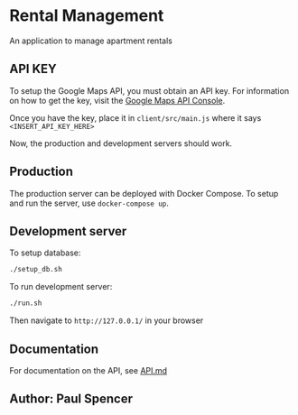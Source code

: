 # Rental Management

An application to manage apartment rentals

## API KEY

To setup the Google Maps API, you must obtain an API key. For information on how to get the key, visit the [Google Maps API Console](https://developers.google.com/maps/documentation/javascript/get-api-key).

Once you have the key, place it in `client/src/main.js` where it says `<INSERT_API_KEY_HERE>`

Now, the production and development servers should work.

## Production

The production server can be deployed with Docker Compose. To setup and run the server, use `docker-compose up`.

## Development server

To setup database:

```bash
./setup_db.sh
```


To run development server:

```bash
./run.sh
```
Then navigate to `http://127.0.0.1/` in your browser


## Documentation

For documentation on the API, see [API.md](API.md)

## Author: Paul Spencer
